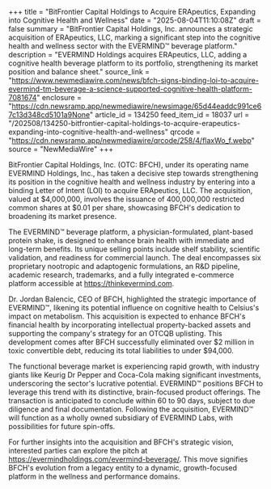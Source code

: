 +++
title = "BitFrontier Capital Holdings to Acquire ERApeutics, Expanding into Cognitive Health and Wellness"
date = "2025-08-04T11:10:08Z"
draft = false
summary = "BitFrontier Capital Holdings, Inc. announces a strategic acquisition of ERApeutics, LLC, marking a significant step into the cognitive health and wellness sector with the EVERMIND™ beverage platform."
description = "EVERMIND Holdings acquires ERApeutics, LLC, adding a cognitive health beverage platform to its portfolio, strengthening its market position and balance sheet."
source_link = "https://www.newmediawire.com/news/bfch-signs-binding-loi-to-acquire-evermind-tm-beverage-a-science-supported-cognitive-health-platform-7081674"
enclosure = "https://cdn.newsramp.app/newmediawire/newsimage/65d44eaddc991ce67c13d348cd5101a9None"
article_id = 134250
feed_item_id = 18037
url = "/202508/134250-bitfrontier-capital-holdings-to-acquire-erapeutics-expanding-into-cognitive-health-and-wellness"
qrcode = "https://cdn.newsramp.app/newmediawire/qrcode/258/4/flaxWo_f.webp"
source = "NewMediaWire"
+++

<p>BitFrontier Capital Holdings, Inc. (OTC: BFCH), under its operating name EVERMIND Holdings, Inc., has taken a decisive step towards strengthening its position in the cognitive health and wellness industry by entering into a binding Letter of Intent (LOI) to acquire ERApeutics, LLC. The acquisition, valued at $4,000,000, involves the issuance of 400,000,000 restricted common shares at $0.01 per share, showcasing BFCH's dedication to broadening its market presence.</p><p>The EVERMIND™ beverage platform, a physician-formulated, plant-based protein shake, is designed to enhance brain health with immediate and long-term benefits. Its unique selling points include shelf stability, scientific validation, and readiness for commercial launch. The deal encompasses six proprietary nootropic and adaptogenic formulations, an R&D pipeline, academic research, trademarks, and a fully integrated e-commerce platform accessible at <a href='https://thinkevermind.com' rel='nofollow' target='_blank'>https://thinkevermind.com</a>.</p><p>Dr. Jordan Balencic, CEO of BFCH, highlighted the strategic importance of EVERMIND™, likening its potential influence on cognitive health to Celsius's impact on metabolism. This acquisition is expected to enhance BFCH's financial health by incorporating intellectual property-backed assets and supporting the company's strategy for an OTCQB uplisting. This development comes after BFCH successfully eliminated over $2 million in toxic convertible debt, reducing its total liabilities to under $94,000.</p><p>The functional beverage market is experiencing rapid growth, with industry giants like Keurig Dr Pepper and Coca-Cola making significant investments, underscoring the sector's lucrative potential. EVERMIND™ positions BFCH to leverage this trend with its distinctive, brain-focused product offerings. The transaction is anticipated to conclude within 60 to 90 days, subject to due diligence and final documentation. Following the acquisition, EVERMIND™ will function as a wholly owned subsidiary of EVERMIND Labs, with possibilities for future spin-offs.</p><p>For further insights into the acquisition and BFCH's strategic vision, interested parties can explore the pitch at <a href='https://evermindholdings.com/evermind-beverage/' rel='nofollow' target='_blank'>https://evermindholdings.com/evermind-beverage/</a>. This move signifies BFCH's evolution from a legacy entity to a dynamic, growth-focused platform in the wellness and performance domains.</p>